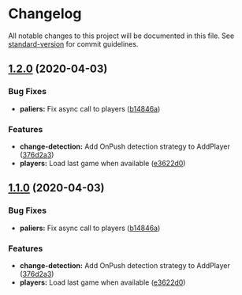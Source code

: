 # Changelog

All notable changes to this project will be documented in this file. See [standard-version](https://github.com/conventional-changelog/standard-version) for commit guidelines.

## [1.2.0](https://github.com/coderbase-it/angular-ten-thousand/compare/v1.1.2...v1.2.0) (2020-04-03)


### Bug Fixes

* **paliers:** Fix async call to players ([b14846a](https://github.com/coderbase-it/angular-ten-thousand/commit/b14846a))


### Features

* **change-detection:** Add OnPush detection strategy to AddPlayer ([376d2a3](https://github.com/coderbase-it/angular-ten-thousand/commit/376d2a3))
* **players:** Load last game when available ([e3622d0](https://github.com/coderbase-it/angular-ten-thousand/commit/e3622d0))

## [1.1.0](https://github.com/coderbase-it/angular-ten-thousand/compare/v1.1.2...v1.1.0) (2020-04-03)


### Bug Fixes

* **paliers:** Fix async call to players ([b14846a](https://github.com/coderbase-it/angular-ten-thousand/commit/b14846a))


### Features

* **change-detection:** Add OnPush detection strategy to AddPlayer ([376d2a3](https://github.com/coderbase-it/angular-ten-thousand/commit/376d2a3))
* **players:** Load last game when available ([e3622d0](https://github.com/coderbase-it/angular-ten-thousand/commit/e3622d0))

